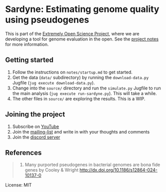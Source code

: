 # Sardyne: Estimating genome quality using pseudogenes

This is part of the [Extremely Open Science Project](https://www.big-data-biology.org/extremely-open-science/), where we are developing a tool for genome evaluation in the open. See the [project notes](https://github.com/BigDataBiology/sardyne/blob/main/notes/stream-notes.md#2024-04-06) for more information.

## Getting started

1. Follow the instructions on `notes/startup.md` to get started.
2. Get the data (`data/` subdirectory) by running the `download-data.py` Jugfile (`jug execute download-data.py`).
3. Change into the `source/` directory and run the `simulate.py` Jugfile to run the main analysis (`jug execute run-sardyne.py`). This will take a while.
4. The other files in `source/` are exploring the results. This is a WIP.

## Joining the project

1. Subscribe on [YouTube](https://youtube.com/@BigDataBiology)
2. Join the [mailing-list](https://groups.google.com/g/extremely-open-science) and write in with your thoughts and comments
3. Join the [discord server](https://discord.gg/XHcjQQ8ZA6)


## References

>  1. Many purported pseudogenes in bacterial genomes are bona fide genes by Cooley & Wright
>  http://dx.doi.org/10.1186/s12864-024-10137-0


License: MIT
